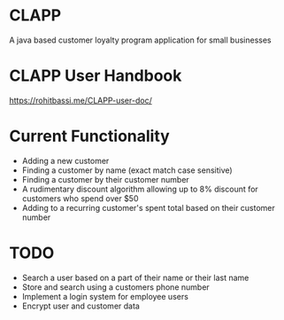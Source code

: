 # CLAPP
A java based customer loyalty program application for small businesses

# CLAPP User Handbook
https://rohitbassi.me/CLAPP-user-doc/

# Current Functionality
- Adding a new customer
- Finding a customer by name (exact match case sensitive)
- Finding a customer by their customer number
- A rudimentary discount algorithm allowing up to 8% discount for customers who spend over $50
- Adding to a recurring customer's spent total based on their customer number

# TODO
- Search a user based on a part of their name or their last name
- Store and search using a customers phone number
- Implement a login system for employee users
- Encrypt user and customer data
